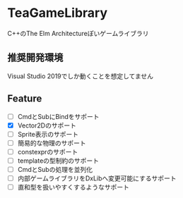 # TeaGameLibrary
C++のThe Elm Architectureぽいゲームライブラリ

## 推奨開発環境
Visual Studio 2019でしか動くことを想定してません

## Feature

- [ ] CmdとSubにBindをサポート
- [x] Vector2Dのサポート
- [ ] Sprite表示のサポート
- [ ] 簡易的な物理のサポート
- [ ] constexprのサポート
- [ ] templateの型制約のサポート
- [ ] CmdとSubの処理を並列化 
- [ ] 内部ゲームライブラリをDxLibへ変更可能にするサポート
- [ ] 直和型を扱いやすくするようなサポート
